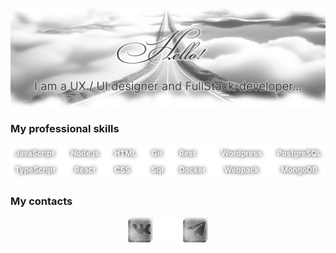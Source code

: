 [![Header](https://github.com/alinavdovichenko/alinavdovichenko/blob/main/assets/img-1.png)](https://alinavdovichenko.ru/)

### My professional skills

![Skils](https://github.com/alinavdovichenko/alinavdovichenko/blob/main/assets/skils.png)

### My contacts

<div align="center">
    <a href="https://vk.com/id199922555" target="_blank"><img src="https://github.com/alinavdovichenko/alinavdovichenko/blob/main/assets/vk.png" 
    alt="ALT-VK" width="40" height="40" /></a>
    <img src="https://github.com/alinavdovichenko/alinavdovichenko/blob/main/assets/img.png" 
    alt="ALT" width="40" height="40" />
    <a href="https://t.me/AlinaVdovichenko" target="_blank"><img src="https://github.com/alinavdovichenko/alinavdovichenko/blob/main/assets/telegram.png" 
    alt="ALT-TELEGRAM" width="40" height="40" /></a>
</div>